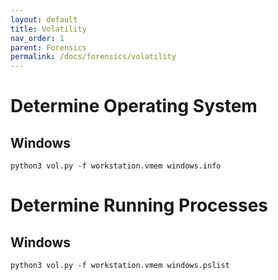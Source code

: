 ```yaml
---
layout: default
title: Volatility
nav_order: 1
parent: Forensics
permalink: /docs/forensics/volatility
---
```


# Determine Operating System

## Windows

```
python3 vol.py -f workstation.vmem windows.info
```

# Determine Running Processes

## Windows

```
python3 vol.py -f workstation.vmem windows.pslist
```

